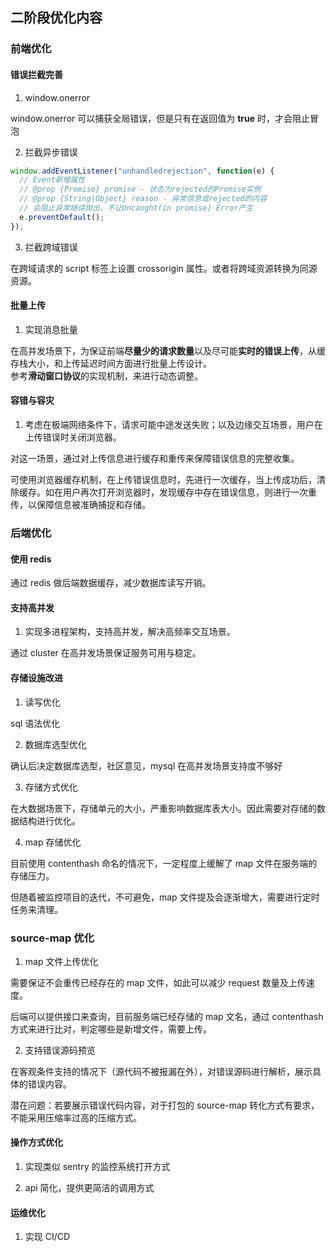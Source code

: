 ## 二阶段优化内容

### 前端优化

#### 错误拦截完善

1. window.onerror

window.onerror 可以捕获全局错误，但是只有在返回值为 **true** 时，才会阻止冒泡

2. 拦截异步错误

```js
window.addEventListener("unhandledrejection", function(e) {
  // Event新增属性
  // @prop {Promise} promise - 状态为rejected的Promise实例
  // @prop {String|Object} reason - 异常信息或rejected的内容
  // 会阻止异常继续抛出，不让Uncaught(in promise) Error产生
  e.preventDefault();
});
```

3. 拦截跨域错误

在跨域请求的 script 标签上设置 crossorigin 属性。或者将跨域资源转换为同源资源。

#### 批量上传

1. 实现消息批量

在高并发场景下，为保证前端**尽量少的请求数量**以及尽可能**实时的错误上传**，从缓存栈大小，和上传延迟时间方面进行批量上传设计。  
参考**滑动窗口协议**的实现机制，来进行动态调整。

#### 容错与容灾

1. 考虑在极端网络条件下，请求可能中途发送失败；以及边缘交互场景，用户在上传错误时关闭浏览器。

对这一场景，通过对上传信息进行缓存和重传来保障错误信息的完整收集。

可使用浏览器缓存机制，在上传错误信息时，先进行一次缓存，当上传成功后，清除缓存。如在用户再次打开浏览器时，发现缓存中存在错误信息，则进行一次重传，以保障信息被准确捕捉和存储。

### 后端优化

#### 使用 redis

通过 redis 做后端数据缓存，减少数据库读写开销。

#### 支持高并发

1. 实现多进程架构，支持高并发，解决高频率交互场景。

通过 cluster 在高并发场景保证服务可用与稳定。

#### 存储设施改进

1. 读写优化

sql 语法优化

2. 数据库选型优化

确认后决定数据库选型，社区意见，mysql 在高并发场景支持度不够好

3. 存储方式优化

在大数据场景下，存储单元的大小，严重影响数据库表大小。因此需要对存储的数据结构进行优化。

4. map 存储优化

目前使用 contenthash 命名的情况下，一定程度上缓解了 map 文件在服务端的存储压力。

但随着被监控项目的迭代，不可避免，map 文件提及会逐渐增大，需要进行定时任务来清理。

### source-map 优化

1. map 文件上传优化

需要保证不会重传已经存在的 map 文件，如此可以减少 request 数量及上传速度。

后端可以提供接口来查询，目前服务端已经存储的 map 文名，通过 contenthash 方式来进行比对，判定哪些是新增文件，需要上传。

2. 支持错误源码预览

在客观条件支持的情况下（源代码不被报漏在外），对错误源码进行解析，展示具体的错误内容。

潜在问题：若要展示错误代码内容，对于打包的 source-map 转化方式有要求，不能采用压缩率过高的压缩方式。

#### 操作方式优化

1. 实现类似 sentry 的监控系统打开方式

2. api 简化，提供更简洁的调用方式

#### 运维优化

1. 实现 CI/CD
